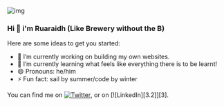 ![img](https://www.google.com)

### Hi 👋  i'm Ruaraidh (Like Brewery without the B)


Here are some ideas to get you started:

- 🔭 I’m currently working on building my own websites.
- 🌱 I’m currently learning what feels like everything there is to be learnt!
- 😄 Pronouns: he/him
- ⚡ Fun fact: sail by summer/code by winter

<!-- Actual text -->
You can find me on [![Twitter][1.2]][1], or on [![LinkedIn][3.2]][3].

<!-- Icons -->

[1.2]: http://i.imgur.com/wWzX9uB.png (twitter icon without padding)
[2.2]: https://raw.githubusercontent.com/MartinHeinz/MartinHeinz/master/linkedin-3-16.png (LinkedIn icon without padding)

<!-- Links to your social media accounts -->

[1]: https://twitter.com/RuaraidhLSS_
[2]: https://www.linkedin.com/in/ruaraidhplummer/
